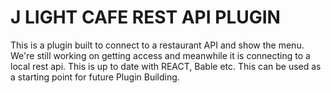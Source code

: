 # J LIGHT CAFE REST API PLUGIN

This is a plugin built to connect to a restaurant API and show the menu.
We're still working on getting access and meanwhile it is connecting to a
local rest api. This is up to date with REACT, Bable etc. This can be used
as a starting point for future Plugin Building.
